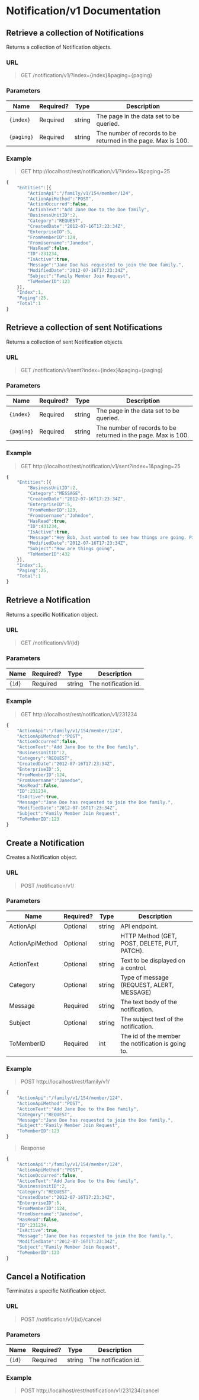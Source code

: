 # Notification/v1 Documentation

## Retrieve a collection of Notifications

Returns a collection of Notification objects.

### URL
> GET /notification/v1/?index={index}&paging={paging}

### Parameters

<table>
    <thead>
        <tr>
            <th>Name</th>
            <th>Required?</th>
            <th>Type</th>
            <th>Description</th>
        </tr>
    </thead>
    <tbody>
        <tr>
            <td><code>{index}</code></td>
            <td>Required</td>
            <td>string</td>
            <td>The page in the data set to be queried.</td>
        </tr>
		<tr>
            <td><code>{paging}</code></td>
            <td>Required</td>
            <td>string</td>
            <td>The number of records to be returned in the page. Max is 100.</td>
        </tr>
    </tbody>
</table>

### Example

> GET http://localhost/rest/notification/v1/?index=1&paging=25
```js
{
	"Entities":[{
		"ActionApi":"/family/v1/154/member/124",
		"ActionApiMethod":"POST",
		"ActionOccurred":false,
		"ActionText":"Add Jane Doe to the Doe family",
		"BusinessUnitID":2,
		"Category":"REQUEST",
		"CreatedDate":"2012-07-16T17:23:34Z",
		"EnterpriseID":5,
		"FromMemberID":124,
		"FromUsername":"Janedoe",
		"HasRead":false,
		"ID":231234,
		"IsActive":true,
		"Message":"Jane Doe has requested to join the Doe family.",
		"ModifiedDate":"2012-07-16T17:23:34Z",
		"Subject":"Family Member Join Request",
		"ToMemberID":123
	}],
	"Index":1,
	"Paging":25,
	"Total":1
}
```

## Retrieve a collection of sent Notifications

Returns a collection of sent Notification objects.

### URL
> GET /notification/v1/sent?index={index}&paging={paging}

### Parameters

<table>
    <thead>
        <tr>
            <th>Name</th>
            <th>Required?</th>
            <th>Type</th>
            <th>Description</th>
        </tr>
    </thead>
    <tbody>
        <tr>
            <td><code>{index}</code></td>
            <td>Required</td>
            <td>string</td>
            <td>The page in the data set to be queried.</td>
        </tr>
		<tr>
            <td><code>{paging}</code></td>
            <td>Required</td>
            <td>string</td>
            <td>The number of records to be returned in the page. Max is 100.</td>
        </tr>
    </tbody>
</table>

### Example

> GET http://localhost/rest/notification/v1/sent?index=1&paging=25
```js
{
	"Entities":[{		
		"BusinessUnitID":2,
		"Category":"MESSAGE",
		"CreatedDate":"2012-07-16T17:23:34Z",
		"EnterpriseID":5,
		"FromMemberID":123,
		"FromUsername":"Johndoe",
		"HasRead":true,
		"ID":431234,
		"IsActive":true,
		"Message":"Hey Bob, Just wanted to see how things are going. Ping me when you get minute.",
		"ModifiedDate":"2012-07-16T17:23:34Z",
		"Subject":"How are things going",
		"ToMemberID":432
	}],
	"Index":1,
	"Paging":25,
	"Total":1
}
```

## Retrieve a Notification

Returns a specific Notification object.

### URL
> GET /notification/v1/{id}

### Parameters

<table>
    <thead>
        <tr>
            <th>Name</th>
            <th>Required?</th>
            <th>Type</th>
            <th>Description</th>
        </tr>
    </thead>
    <tbody>
        <tr>
            <td><code>{id}</code></td>
            <td>Required</td>
            <td>string</td>
            <td>The notification id.</td>
        </tr>
    </tbody>
</table>

### Example

> GET http://localhost/rest/notification/v1/231234
```js
{
	"ActionApi":"/family/v1/154/member/124",
	"ActionApiMethod":"POST",
	"ActionOccurred":false,
	"ActionText":"Add Jane Doe to the Doe family",
	"BusinessUnitID":2,
	"Category":"REQUEST",
	"CreatedDate":"2012-07-16T17:23:34Z",
	"EnterpriseID":5,
	"FromMemberID":124,
	"FromUsername":"Janedoe",
	"HasRead":false,
	"ID":231234,
	"IsActive":true,
	"Message":"Jane Doe has requested to join the Doe family.",
	"ModifiedDate":"2012-07-16T17:23:34Z",
	"Subject":"Family Member Join Request",
	"ToMemberID":123
}
```

## Create a Notification

Creates a Notification object.

### URL
> POST /notification/v1/

### Parameters

<table>
    <thead>
        <tr>
            <th>Name</th>
            <th>Required?</th>
            <th>Type</th>
            <th>Description</th>
        </tr>
    </thead>
    <tbody>        
		<tr>
            <td>ActionApi</td>
            <td>Optional</td>
            <td>string</td>
            <td>API endpoint.</td>
        </tr>
		<tr>
            <td>ActionApiMethod</td>
            <td>Optional</td>
            <td>string</td>
            <td>HTTP Method (GET, POST, DELETE, PUT, PATCH).</td>
        </tr>
		<tr>
            <td>ActionText</td>
            <td>Optional</td>
            <td>string</td>
            <td>Text to be displayed on a control.</td>
        </tr>
		<tr>
            <td>Category</td>
            <td>Optional</td>
            <td>string</td>
            <td>Type of message (REQUEST, ALERT, MESSAGE)</td>
        </tr>
		<tr>
            <td>Message</td>
            <td>Required</td>
            <td>string</td>
            <td>The text body of the notification.</td>
        </tr>
		<tr>
            <td>Subject</td>
            <td>Optional</td>
            <td>string</td>
            <td>The subject text of the notification.</td>
        </tr>
		<tr>
            <td>ToMemberID</td>
            <td>Required</td>
            <td>int</td>
            <td>The id of the member the notification is going to.</td>
        </tr>		
    </tbody>
</table>

### Example

> POST http://localhost/rest/family/v1/
```js
{
	"ActionApi":"/family/v1/154/member/124",
	"ActionApiMethod":"POST",	
	"ActionText":"Add Jane Doe to the Doe family",
	"Category":"REQUEST",	
	"Message":"Jane Doe has requested to join the Doe family.",	
	"Subject":"Family Member Join Request",
	"ToMemberID":123
}
```

> Response
```js
{
	"ActionApi":"/family/v1/154/member/124",
	"ActionApiMethod":"POST",
	"ActionOccurred":false,
	"ActionText":"Add Jane Doe to the Doe family",
	"BusinessUnitID":2,
	"Category":"REQUEST",
	"CreatedDate":"2012-07-16T17:23:34Z",
	"EnterpriseID":5,
	"FromMemberID":124,
	"FromUsername":"Janedoe",
	"HasRead":false,
	"ID":231234,
	"IsActive":true,
	"Message":"Jane Doe has requested to join the Doe family.",
	"ModifiedDate":"2012-07-16T17:23:34Z",
	"Subject":"Family Member Join Request",
	"ToMemberID":123
}
```

## Cancel a Notification

Terminates a specific Notification object.

### URL
> POST /notification/v1/{id}/cancel

### Parameters

<table>
    <thead>
        <tr>
            <th>Name</th>
            <th>Required?</th>
            <th>Type</th>
            <th>Description</th>
        </tr>
    </thead>
    <tbody>
        <tr>
            <td><code>{id}</code></td>
            <td>Required</td>
            <td>string</td>
            <td>The notification id.</td>
        </tr>
    </tbody>
</table>

### Example

> POST http://localhost/rest/notification/v1/231234/cancel
